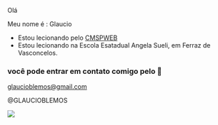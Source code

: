 Olá

Meu nome é : Glaucio

- Estou lecionando pelo [CMSPWEB](https://cmspweb.ip.tv)
- Estou lecionando na Escola Esatadual Angela Sueli, em Ferraz de Vasconcelos.
### você pode entrar em contato comigo pelo 📧 
glaucioblemos@gmail.com 

@GLAUCIOBLEMOS 

![](https://media1.tenor.com/m/DuThn51FjPcAAAAC/nerd-emoji-nerd.gif)
